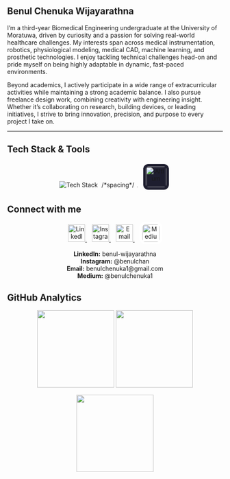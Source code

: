 ## Benul Chenuka Wijayarathna  

I’m a third-year Biomedical Engineering undergraduate at the University of Moratuwa, driven by curiosity and a passion for solving real-world healthcare challenges. My interests span across medical instrumentation, robotics, physiological modeling, medical CAD, machine learning, and prosthetic technologies. I enjoy tackling technical challenges head-on and pride myself on being highly adaptable in dynamic, fast-paced environments.

Beyond academics, I actively participate in a wide range of extracurricular activities while maintaining a strong academic balance. I also pursue freelance design work, combining creativity with engineering insight. Whether it’s collaborating on research, building devices, or leading initiatives, I strive to bring innovation, precision, and purpose to every project I take on.

---

## Tech Stack & Tools

<p align="center">
  <img src="https://skillicons.dev/icons?i=python,cpp,dart,matlab,flutter,tensorflow,opencv,arduino,raspberrypi,latex,vscode,html,css,js,java" alt="Tech Stack" />
  <img src="https://drive.google.com/uc?export=view&id=1h2f5l6dy2Afy4Ss6IyGLMbM1FGF7OXP-" width="1" alt="spacer" /> /*spacing*/
 <img src="https://drive.google.com/uc?export=view&id=1IHV-03e9Kpcxy7mrv1J9KlzkX9gCxzFD"
     height="4"
     alt="SolidWorks" />
  <img src="https://drive.google.com/uc?export=view&id=1h2f5l6dy2Afy4Ss6IyGLMbM1FGF7OXP-" width="1" alt="spacer" />
  <img src="https://drive.google.com/uc?export=view&id=19GvI3RjVH8Na2DmMGR0rlvK4LLp_JRv1" 
     width="48" 
     style="margin: 4px; border-radius: 12px; background-color: #1e1e2f; padding: 6px;" 
     alt="Altium" />

</p>


## Connect with me

<p align="center">
  <a href="https://www.linkedin.com/in/benul-wijayarathna-186374280" target="_blank">
    <img src="https://cdn.jsdelivr.net/gh/devicons/devicon/icons/linkedin/linkedin-original.svg" width="40" alt="LinkedIn"/>
  </a>
  &nbsp;&nbsp;
  <a href="https://www.instagram.com/benulchan/" target="_blank">
    <img src="https://cdn-icons-png.flaticon.com/512/174/174855.png" width="40" alt="Instagram"/>
  </a>
  &nbsp;&nbsp;
  <a href="https://mail.google.com/mail/?view=cm&fs=1&to=benulchenuka1@gmail.com" target="_blank">
    <img src="https://cdn-icons-png.flaticon.com/512/732/732200.png" width="40" alt="Email"/>
  </a>
  &nbsp;&nbsp;
  <a href="https://medium.com/@benulchenuka1" target="_blank">
    <img src="https://upload.wikimedia.org/wikipedia/commons/e/ec/Medium_logo_Monogram.svg"
         width="40"
         style="background-color: white; padding: 6px; border-radius: 12px;"
         alt="Medium"/>
  </a>
</p>

<p align="center">
  <b>LinkedIn:</b> benul-wijayarathna <br>
  <b>Instagram:</b> @benulchan <br>
  <b>Email:</b> benulchenuka1@gmail.com <br>
  <b>Medium:</b> @benulchenuka1
</p>


## GitHub Analytics

<p align="center">
  <img src="https://github-readme-stats.vercel.app/api?username=Blazer2020&show_icons=true&theme=radical" height="180" />
  <img src="https://github-readme-stats.vercel.app/api/top-langs/?username=Blazer2020&layout=compact&theme=radical" height="180" />
</p>

<p align="center">
  <img src="https://streak-stats.demolab.com?user=Blazer2020&theme=radical&hide_border=false" height="180" />
</p>
